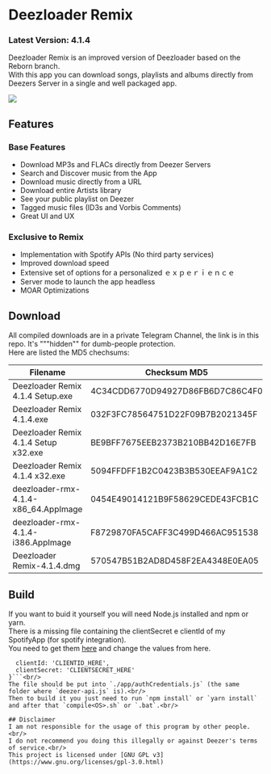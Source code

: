 # Deezloader Remix
### Latest Version: 4.1.4
Deezloader Remix is an improved version of Deezloader based on the Reborn branch.<br/>
With this app you can download songs, playlists and albums directly from Deezers Server in a single and well packaged app.

![](https://i.imgur.com/7Qbvu1f.png)
## Features
### Base Features
* Download MP3s and FLACs directly from Deezer Servers
* Search and Discover music from the App
* Download music directly from a URL
* Download entire Artists library
* See your public playlist on Deezer
* Tagged music files (ID3s and Vorbis Comments)
* Great UI and UX

### Exclusive to Remix
* Implementation with Spotify APIs (No third party services)
* Improved download speed
* Extensive set of options for a personalized ｅｘｐｅｒｉｅｎｃｅ
* Server mode to launch the app headless
* MOAR Optimizations

## Download
All compiled downloads are in a private Telegram Channel, the link is in this repo. It's """hidden"" for dumb-people protection.<br>
Here are listed the MD5 chechsums:<br>

| Filename                             | Checksum MD5                     |
| ------------------------------------ | -------------------------------- |
| Deezloader Remix 4.1.4 Setup.exe     | 4C34CDD6770D94927D86FB6D7C86C4F0 |
| Deezloader Remix 4.1.4.exe           | 032F3FC78564751D22F09B7B2021345F |
| Deezloader Remix 4.1.4 Setup x32.exe | BE9BFF7675EEB2373B210BB42D16E7FB |
| Deezloader Remix 4.1.4 x32.exe       | 5094FFDFF1B2C0423B3B530EEAF9A1C2 |
| deezloader-rmx-4.1.4-x86_64.AppImage | 0454E49014121B9F58629CEDE43FCB1C |
| deezloader-rmx-4.1.4-i386.AppImage   | F8729870FA5CAFF3C499D466AC951538 |
| Deezloader Remix-4.1.4.dmg           | 570547B51B2AD8D458F2EA4348E0EA05 |

## Build
If you want to buid it yourself you will need Node.js installed and npm or yarn.<br/>
There is a missing file containing the clientSecret e clientId of my SpotifyApp (for spotify integration).<br/>
You need to get them [here](https://developer.spotify.com/dashboard/applications) and change the values from here.<br/>
```module.exports = {
  clientId: 'CLIENTID_HERE',
  clientSecret: 'CLIENTSECRET_HERE'
}```<br/>
The file should be put into `./app/authCredentials.js` (the same folder where `deezer-api.js` is).<br/>
Then to build it you just need to run `npm install` or `yarn install` and after that `compile<OS>.sh` or `.bat`.<br/>

## Disclaimer
I am not responsible for the usage of this program by other people.<br/>
I do not recommend you doing this illegally or against Deezer's terms of service.<br/>
This project is licensed under [GNU GPL v3](https://www.gnu.org/licenses/gpl-3.0.html)
